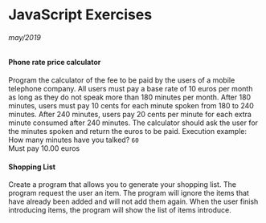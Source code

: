 # JavaScript Exercises
###### may/2019

#### **Phone rate price calculator**

Program the calculator of the fee to be paid by the users of a mobile telephone company. All users must pay a base rate of 10 euros per month as long as they do not speak more than 180 minutes per month. After 180 minutes, users must pay 10 cents for each minute spoken from 180 to 240 minutes.
After 240 minutes, users pay 20 cents per minute for each extra minute consumed after 240 minutes.
The calculator should ask the user for the minutes spoken and return the euros to be paid. Execution example: <br>
How many minutes have you talked? ```60 ```<br>
Must pay 10.00 euros


#### **Shopping List**

Create a program that allows you to generate your shopping list. The program request the user an item. The program will ignore the items that have already been added and will not add them again. When the user finish introducing items, the program will show the list of items introduce.